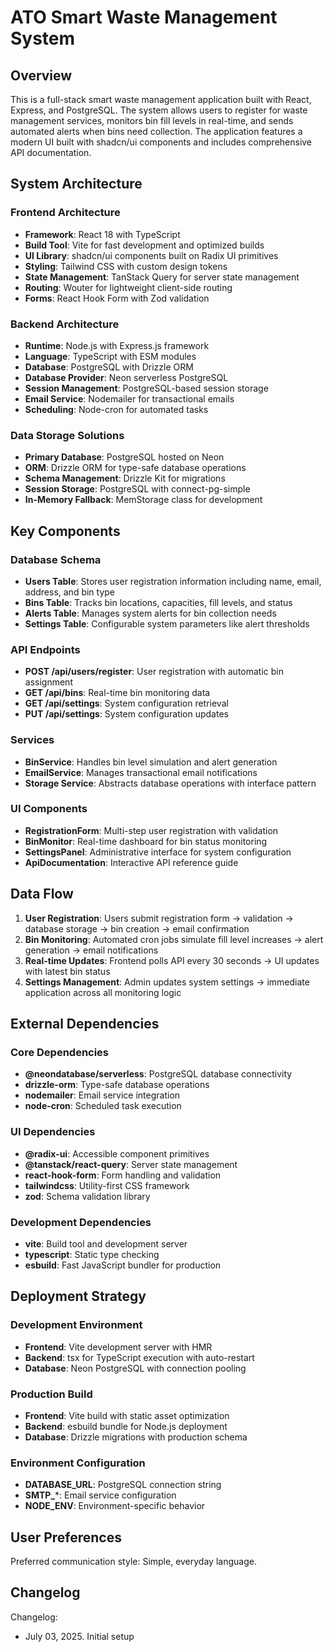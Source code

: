 # ATO Smart Waste Management System

## Overview

This is a full-stack smart waste management application built with React, Express, and PostgreSQL. The system allows users to register for waste management services, monitors bin fill levels in real-time, and sends automated alerts when bins need collection. The application features a modern UI built with shadcn/ui components and includes comprehensive API documentation.

## System Architecture

### Frontend Architecture
- **Framework**: React 18 with TypeScript
- **Build Tool**: Vite for fast development and optimized builds
- **UI Library**: shadcn/ui components built on Radix UI primitives
- **Styling**: Tailwind CSS with custom design tokens
- **State Management**: TanStack Query for server state management
- **Routing**: Wouter for lightweight client-side routing
- **Forms**: React Hook Form with Zod validation

### Backend Architecture
- **Runtime**: Node.js with Express.js framework
- **Language**: TypeScript with ESM modules
- **Database**: PostgreSQL with Drizzle ORM
- **Database Provider**: Neon serverless PostgreSQL
- **Session Management**: PostgreSQL-based session storage
- **Email Service**: Nodemailer for transactional emails
- **Scheduling**: Node-cron for automated tasks

### Data Storage Solutions
- **Primary Database**: PostgreSQL hosted on Neon
- **ORM**: Drizzle ORM for type-safe database operations
- **Schema Management**: Drizzle Kit for migrations
- **Session Storage**: PostgreSQL with connect-pg-simple
- **In-Memory Fallback**: MemStorage class for development

## Key Components

### Database Schema
- **Users Table**: Stores user registration information including name, email, address, and bin type
- **Bins Table**: Tracks bin locations, capacities, fill levels, and status
- **Alerts Table**: Manages system alerts for bin collection needs
- **Settings Table**: Configurable system parameters like alert thresholds

### API Endpoints
- **POST /api/users/register**: User registration with automatic bin assignment
- **GET /api/bins**: Real-time bin monitoring data
- **GET /api/settings**: System configuration retrieval
- **PUT /api/settings**: System configuration updates

### Services
- **BinService**: Handles bin level simulation and alert generation
- **EmailService**: Manages transactional email notifications
- **Storage Service**: Abstracts database operations with interface pattern

### UI Components
- **RegistrationForm**: Multi-step user registration with validation
- **BinMonitor**: Real-time dashboard for bin status monitoring
- **SettingsPanel**: Administrative interface for system configuration
- **ApiDocumentation**: Interactive API reference guide

## Data Flow

1. **User Registration**: Users submit registration form → validation → database storage → bin creation → email confirmation
2. **Bin Monitoring**: Automated cron jobs simulate fill level increases → alert generation → email notifications
3. **Real-time Updates**: Frontend polls API every 30 seconds → UI updates with latest bin status
4. **Settings Management**: Admin updates system settings → immediate application across all monitoring logic

## External Dependencies

### Core Dependencies
- **@neondatabase/serverless**: PostgreSQL database connectivity
- **drizzle-orm**: Type-safe database operations
- **nodemailer**: Email service integration
- **node-cron**: Scheduled task execution

### UI Dependencies
- **@radix-ui**: Accessible component primitives
- **@tanstack/react-query**: Server state management
- **react-hook-form**: Form handling and validation
- **tailwindcss**: Utility-first CSS framework
- **zod**: Schema validation library

### Development Dependencies
- **vite**: Build tool and development server
- **typescript**: Static type checking
- **esbuild**: Fast JavaScript bundler for production

## Deployment Strategy

### Development Environment
- **Frontend**: Vite development server with HMR
- **Backend**: tsx for TypeScript execution with auto-restart
- **Database**: Neon PostgreSQL with connection pooling

### Production Build
- **Frontend**: Vite build with static asset optimization
- **Backend**: esbuild bundle for Node.js deployment
- **Database**: Drizzle migrations with production schema

### Environment Configuration
- **DATABASE_URL**: PostgreSQL connection string
- **SMTP_***: Email service configuration
- **NODE_ENV**: Environment-specific behavior

## User Preferences

Preferred communication style: Simple, everyday language.

## Changelog

Changelog:
- July 03, 2025. Initial setup